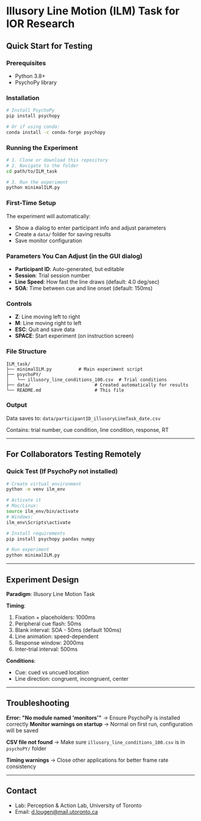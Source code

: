 # Illusory Line Motion (ILM) Task for IOR Research

## Quick Start for Testing

### Prerequisites
- Python 3.8+
- PsychoPy library

### Installation
```bash
# Install PsychoPy
pip install psychopy

# Or if using conda:
conda install -c conda-forge psychopy
```

### Running the Experiment
```bash
# 1. Clone or download this repository
# 2. Navigate to the folder
cd path/to/ILM_task

# 3. Run the experiment
python minimalILM.py
```

### First-Time Setup
The experiment will automatically:
- Show a dialog to enter participant info and adjust parameters
- Create a `data/` folder for saving results
- Save monitor configuration

### Parameters You Can Adjust (in the GUI dialog)
- **Participant ID**: Auto-generated, but editable
- **Session**: Trial session number
- **Line Speed**: How fast the line draws (default: 4.0 deg/sec)
- **SOA**: Time between cue and line onset (default: 150ms)

### Controls
- **Z**: Line moving left to right
- **M**: Line moving right to left  
- **ESC**: Quit and save data
- **SPACE**: Start experiment (on instruction screen)

### File Structure
```
ILM_task/
├── minimalILM.py          # Main experiment script
├── psychoPY/
│   └── illusory_line_conditions_100.csv  # Trial conditions
├── data/                        # Created automatically for results
└── README.md                    # This file
```

### Output
Data saves to: `data/participantID_illusoryLineTask_date.csv`

Contains: trial number, cue condition, line condition, response, RT

---

## For Collaborators Testing Remotely

### Quick Test (If PsychoPy not installed)
```bash
# Create virtual environment
python -m venv ilm_env

# Activate it
# Mac/Linux:
source ilm_env/bin/activate
# Windows:
ilm_env\Scripts\activate

# Install requirements
pip install psychopy pandas numpy

# Run experiment
python minimalILM.py
```

---

## Experiment Design

**Paradigm**: Illusory Line Motion Task

**Timing**:
1. Fixation + placeholders: 1000ms
2. Peripheral cue flash: 50ms
3. Blank interval: SOA - 50ms (default 100ms)
4. Line animation: speed-dependent
5. Response window: 2000ms
6. Inter-trial interval: 500ms

**Conditions**:
- Cue: cued vs uncued location
- Line direction: congruent, incongruent, center

---

## Troubleshooting

**Error: "No module named 'monitors'"**
→ Ensure PsychoPy is installed correctly
**Monitor warnings on startup**
→ Normal on first run, configuration will be saved

**CSV file not found**
→ Make sure `illusory_line_conditions_100.csv` is in `psychoPY/` folder

**Timing warnings**
→ Close other applications for better frame rate consistency

---

## Contact
- Lab: Perception & Action Lab, University of Toronto
- Email: d.lougen@mail.utoronto.ca
